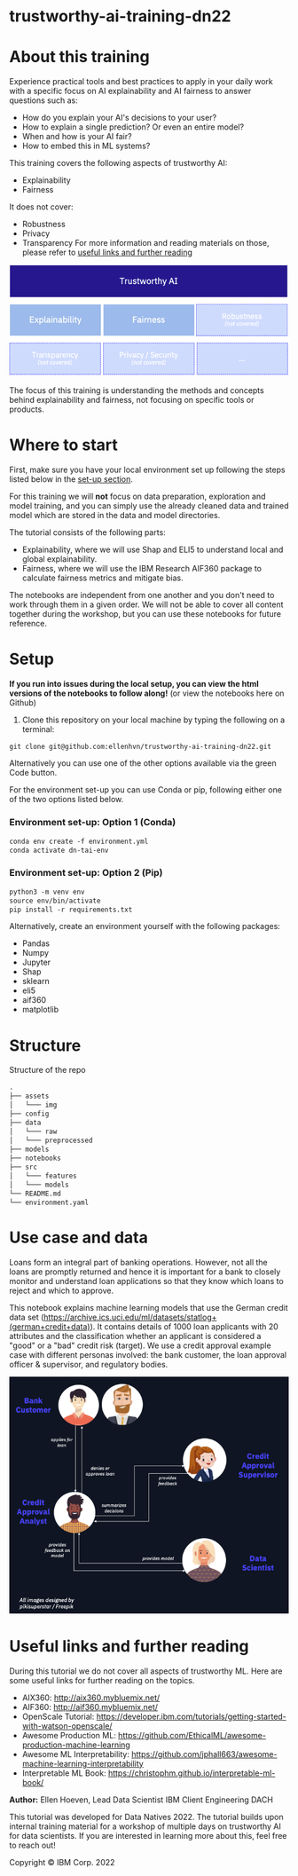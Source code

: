 # trustworthy-ai-training-dn22

# About this training

Experience practical tools and best practices to apply in your daily work with a specific focus on AI explainability and AI fairness to answer questions such as: 
* How do you explain your AI's decisions to your user? 
* How to explain a single prediction? Or even an entire model? 
* When and how is your AI fair? 
* How to embed this in ML systems?

This training covers the following aspects of trustworthy AI:
- Explainability
- Fairness

It does not cover:
- Robustness
- Privacy
- Transparency 
For more information and reading materials on those, please refer to [useful links and further reading](#useful-links-and-further-reading)

<p>
    <img src="assets/img/Trustworthy AI Overview.png"/>
</p>

The focus of this training is understanding the methods and concepts behind explainability and fairness, not focusing on specific tools or products.

# Where to start

First, make sure you have your local environment set up following the steps listed below in the [set-up section](#setup). 

For this training we will __not__ focus on data preparation, exploration and model training, and you can simply use the 
already cleaned data and trained model which are stored in the data and model directories.

The tutorial consists of the following parts:
* Explainability, where we will use Shap and ELI5 to understand local and global explainability.
* Fairness, where we will use the IBM Research AIF360 package to calculate fairness metrics and mitigate bias.

The notebooks are independent from one another and you don't need to work through them in a given order.
We will not be able to cover all content together during the workshop, but you can use these notebooks for future reference. 

# Setup

**If you run into issues during the local setup, you can view the html versions of the notebooks to follow along!** (or view the notebooks here on Github) 

1. Clone this repository on your local machine by typing the following on a terminal:
```
git clone git@github.com:ellenhvn/trustworthy-ai-training-dn22.git
```
Alternatively you can use one of the other options available via the green Code button.

For the environment set-up you can use Conda or pip, following either one of the two options listed below. 

### Environment set-up: Option 1 (Conda)

```
conda env create -f environment.yml
conda activate dn-tai-env
```

### Environment set-up: Option 2 (Pip)

```
python3 -m venv env
source env/bin/activate
pip install -r requirements.txt
```

Alternatively, create an environment yourself with the following packages:
- Pandas
- Numpy
- Jupyter
- Shap
- sklearn
- eli5
- aif360
- matplotlib

# Structure

Structure of the repo

    .
    ├── assets                  
    │   └─── img                
    ├── config                  
    ├── data                    
    │   └─── raw
    │   └─── preprocessed      
    ├── models                 
    ├── notebooks               
    ├── src                    
    │   └─── features           
    │   └─── models
    └── README.md
    └── environment.yaml

# Use case and data

Loans form an integral part of banking operations. 
However, not all the loans are promptly returned and hence it is important for a bank to closely monitor and 
understand loan applications so that they know which loans to reject and which to approve.

This notebook explains machine learning models that use the German credit data set 
(https://archive.ics.uci.edu/ml/datasets/statlog+(german+credit+data)). 
It contains details of 1000 loan applicants with 20 attributes and the classification whether an applicant is 
considered a "good" or a "bad" credit risk (target).
We use a credit approval example case with different personas involved: the bank customer, the loan approval officer 
& supervisor, and regulatory bodies. 

<p>
    <img src="assets/img/Use Case.png"/>
</p>


# Useful links and further reading 

During this tutorial we do not cover all aspects of trustworthy ML. Here are some useful links for further 
reading on the topics. 

* AIX360: http://aix360.mybluemix.net/
* AIF360: http://aif360.mybluemix.net/
* OpenScale Tutorial: https://developer.ibm.com/tutorials/getting-started-with-watson-openscale/
* Awesome Production ML: https://github.com/EthicalML/awesome-production-machine-learning
* Awesome ML Interpretability: https://github.com/jphall663/awesome-machine-learning-interpretability
* Interpretable ML Book: https://christophm.github.io/interpretable-ml-book/

__Author:__ Ellen Hoeven, Lead Data Scientist IBM Client Engineering DACH

This tutorial was developed for Data Natives 2022. 
The tutorial builds upon internal training material for a workshop of multiple days on trustworthy AI for data scientists.
If you are interested in learning more about this, feel free to reach out! 

Copyright © IBM Corp. 2022